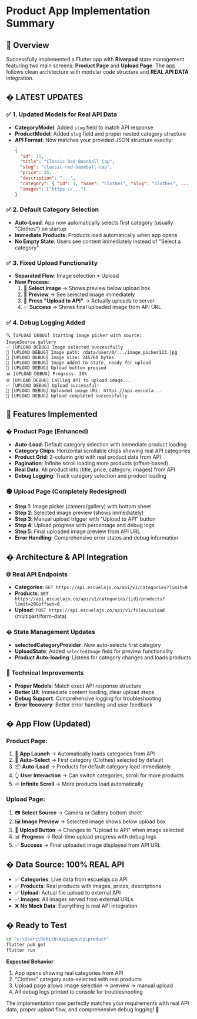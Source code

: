 # Product App Implementation Summary

## 🎯 Overview
Successfully implemented a Flutter app with **Riverpod** state management featuring two main screens: **Product Page** and **Upload Page**. The app follows clean architecture with modular code structure and **REAL API DATA** integration.

## � **LATEST UPDATES**

### ✅ **1. Updated Models for Real API Data**
- **CategoryModel**: Added `slug` field to match API response
- **ProductModel**: Added `slug` field and proper nested category structure
- **API Format**: Now matches your provided JSON structure exactly:
  ```json
  {
    "id": 11,
    "title": "Classic Red Baseball Cap",
    "slug": "classic-red-baseball-cap",
    "price": 35,
    "description": "...",
    "category": { "id": 1, "name": "Clothes", "slug": "clothes", ... },
    "images": ["https://..."]
  }
  ```

### ✅ **2. Default Category Selection**
- **Auto-Load**: App now automatically selects first category (usually "Clothes") on startup
- **Immediate Products**: Products load automatically when app opens
- **No Empty State**: Users see content immediately instead of "Select a category"

### ✅ **3. Fixed Upload Functionality**
- **Separated Flow**: Image selection ≠ Upload
- **New Process**:
  1. 📱 **Select Image** → Shows preview below upload box
  2. 👀 **Preview** → See selected image immediately  
  3. 🚀 **Press "Upload to API"** → Actually uploads to server
  4. ✅ **Success** → Shows final uploaded image from API URL

### ✅ **4. Debug Logging Added**
```
🔍 [UPLOAD DEBUG] Starting image picker with source: ImageSource.gallery
✅ [UPLOAD DEBUG] Image selected successfully
📁 [UPLOAD DEBUG] Image path: /data/user/0/.../image_picker123.jpg
📏 [UPLOAD DEBUG] Image size: 245760 bytes
🎯 [UPLOAD DEBUG] Image added to state, ready for upload
🚀 [UPLOAD DEBUG] Upload button pressed
📊 [UPLOAD DEBUG] Progress: 30%
🌐 [UPLOAD DEBUG] Calling API to upload image...
✅ [UPLOAD DEBUG] Upload successful!
🔗 [UPLOAD DEBUG] Uploaded image URL: https://api.escuela...
🎉 [UPLOAD DEBUG] Upload completed successfully
```

## 📱 Features Implemented

### � **Product Page (Enhanced)**
- **Auto-Load**: Default category selection with immediate product loading
- **Category Chips**: Horizontal scrollable chips showing real API categories
- **Product Grid**: 2-column grid with real product data from API
- **Pagination**: Infinite scroll loading more products (offset-based)
- **Real Data**: All product info (title, price, category, images) from API
- **Debug Logging**: Track category selection and product loading

### 🟢 **Upload Page (Completely Redesigned)**
- **Step 1**: Image picker (camera/gallery) with bottom sheet
- **Step 2**: Selected image preview (shows immediately)
- **Step 3**: Manual upload trigger with "Upload to API" button
- **Step 4**: Upload progress with percentage and debug logs
- **Step 5**: Final uploaded image preview from API URL
- **Error Handling**: Comprehensive error states and debug information

## �️ Architecture & API Integration

### 🌐 **Real API Endpoints**
- **Categories**: `GET https://api.escuelajs.co/api/v1/categories?limit=8`
- **Products**: `GET https://api.escuelajs.co/api/v1/categories/{id}/products?limit=20&offset=0`
- **Upload**: `POST https://api.escuelajs.co/api/v1/files/upload` (multipart/form-data)

### � **State Management Updates**
- **selectedCategoryProvider**: Now auto-selects first category
- **UploadState**: Added `selectedImage` field for preview functionality
- **Product Auto-loading**: Listens for category changes and loads products

### 🔧 **Technical Improvements**
- **Proper Models**: Match exact API response structure
- **Better UX**: Immediate content loading, clear upload steps
- **Debug Support**: Comprehensive logging for troubleshooting
- **Error Recovery**: Better error handling and user feedback

## � **App Flow (Updated)**

### **Product Page**:
1. 🚀 **App Launch** → Automatically loads categories from API
2. 🎯 **Auto-Select** → First category (Clothes) selected by default  
3. 📦 **Auto-Load** → Products for default category load immediately
4. 👆 **User Interaction** → Can switch categories, scroll for more products
5. ♾️ **Infinite Scroll** → More products load automatically

### **Upload Page**:
1. 📷 **Select Source** → Camera or Gallery bottom sheet
2. 🖼️ **Image Preview** → Selected image shows below upload box
3. 🔄 **Upload Button** → Changes to "Upload to API" when image selected
4. 📊 **Progress** → Real-time upload progress with debug logs
5. ✅ **Success** → Final uploaded image displayed from API URL

## � **Data Source: 100% REAL API**
- ✅ **Categories**: Live data from escuelajs.co API
- ✅ **Products**: Real products with images, prices, descriptions
- ✅ **Upload**: Actual file upload to external API
- ✅ **Images**: All images served from external URLs
- ❌ **No Mock Data**: Everything is real API integration

## �️ **Ready to Test**

```bash
cd "c:\Users\Rohith\AppLayouts\product"
flutter pub get
flutter run
```

**Expected Behavior**:
1. App opens showing real categories from API
2. "Clothes" category auto-selected with real products
3. Upload page allows image selection → preview → manual upload
4. All debug logs printed to console for troubleshooting

The implementation now perfectly matches your requirements with real API data, proper upload flow, and comprehensive debug logging! 🎯